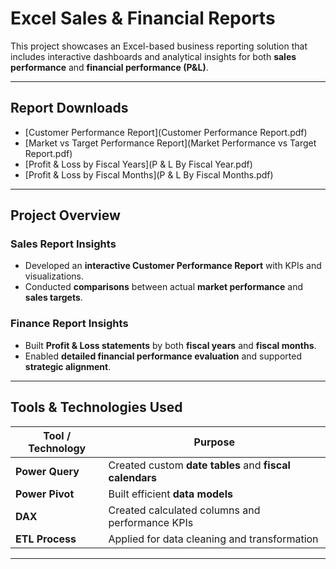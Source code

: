 #  Excel Sales & Financial Reports

This project showcases an Excel-based business reporting solution that includes interactive dashboards and analytical insights for both **sales performance** and **financial performance (P&L)**.

---

## Report Downloads

-  [Customer Performance Report](Customer Performance Report.pdf)
-  [Market vs Target Performance Report](Market Performance vs Target Report.pdf)
-  [Profit & Loss by Fiscal Years](P & L By Fiscal Year.pdf)
-  [Profit & Loss by Fiscal Months](P & L By Fiscal Months.pdf)

---

## Project Overview

###  Sales Report Insights
- Developed an **interactive Customer Performance Report** with KPIs and visualizations.
- Conducted **comparisons** between actual **market performance** and **sales targets**.

###  Finance Report Insights
- Built **Profit & Loss statements** by both **fiscal years** and **fiscal months**.
- Enabled **detailed financial performance evaluation** and supported **strategic alignment**.

---

## Tools & Technologies Used

| Tool / Technology | Purpose |
|-------------------|---------|
| **Power Query**   | Created custom **date tables** and **fiscal calendars** |
| **Power Pivot**   | Built efficient **data models** |
| **DAX**           | Created calculated columns and performance KPIs |
| **ETL Process**   | Applied for data cleaning and transformation |


---
